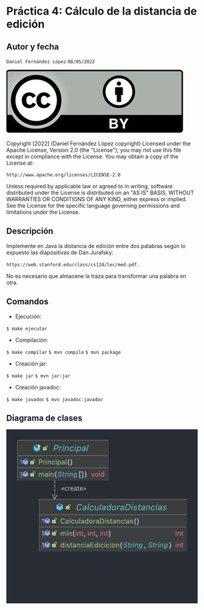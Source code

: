 # Práctica 4: Cálculo de la distancia de edición

## Autor y fecha
`Daniel Fernández López`
`08/05/2022`

![Copyright.png](img.png)

Copyright [2022] (Daniel Fernández López copyright) Licensed under the Apache License, Version 2.0 (the "License"); 
you may not use this file except in compliance with the License. You may obtain a copy of the License at:
```
http://www.apache.org/licenses/LICENSE-2.0
```
Unless required by applicable law or agreed to in writing, software distributed under the License is distributed on an
"AS IS" BASIS, WITHOUT WARRANTIES OR CONDITIONS OF ANY KIND, either express or implied. See the License for the specific
language governing permissions and limitations under the License.


## Descripción

Implemente en Java la distancia de edición entre dos palabras según lo expuesto
las diapositivas de Dan Jurafsky: 

`https://web.stanford.edu/class/cs124/lec/med.pdf.`

No es necesario que almacene la traza para transformar una palabra en
otra. 

## Comandos 

- Ejecución:

`$ make ejecutar`

- Compilación:

`$ make compilar`
`$ mvn compile`
`$ mvn package`

- Creación jar: 

`$ make jar`
`$ mvn jar:jar`

- Creación javadoc:

`$ make javadoc`
`$ mvn javadoc:javadoc`

## Diagrama de clases

![Copyright.png](Diagrama.png)